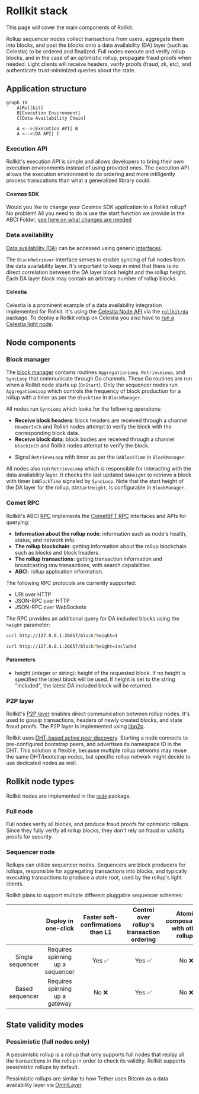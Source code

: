 # Rollkit stack

This page will cover the main components of Rollkit.

Rollup sequencer nodes collect transactions from users, aggregate them into blocks, and post the blocks onto a data availability (DA) layer (such as Celestia) to be ordered and finalized. Full nodes execute and verify rollup blocks, and in the case of an optimistic rollup, propagate fraud proofs when needed. Light clients will receive headers, verify proofs (fraud, zk, etc), and authenticate trust-minimized queries about the state.

## Application structure

```mermaid
graph TD
    A[Rollkit]
    B[Execution Environment]
    C[Data Availability Chain]
    
    A <-->|Execution API| B
    A <-->|DA API| C
```

### Execution API

Rollkit's execution API is simple and allows developers to bring their own execution environments instead of using provided ones. The execution API allows the execution environment to do ordering and more intillgently process transcations than what a generalized library could.

#### Cosmos SDK

Would you like to change your Cosmos SDK application to a Rollkit rollup?
No problem! All you need to do is use the start function we provide in the ABCI Folder, [see here on what changes are needed](TODO)

### Data availability

[Data availability (DA)](https://github.com/rollkit/rollkit/tree/main/da) can be accessed using generic [interfaces](https://github.com/rollkit/rollkit/blob/main/core/da/da.go).

The `BlockRetriever` interface serves to enable syncing of full nodes from the data availability layer.
It's important to keep in mind that there is no direct correlation between the DA layer block height and the rollup height. Each DA layer block may contain an arbitrary number of rollup blocks.

#### Celestia

Celestia is a prominent example of a data availability integration implemented for Rollkit.
It's using the [Celestia Node API](https://node-rpc-docs.celestia.org)
via the [`rollkit/da`](https://github.com/rollkit/rollkit/tree/main/da) package.
To deploy a Rollkit rollup on Celestia you also have to [run a Celestia light node](https://docs.celestia.org/how-to-guides/celestia-node).

## Node components

### Block manager

The [block manager](https://github.com/rollkit/rollkit/tree/main/block) contains routines `AggregationLoop`, `RetrieveLoop`, and `SyncLoop` that communicate through Go channels. These Go routines are run when a Rollkit node starts up (`OnStart`). Only the sequencer nodes run `AggregationLoop` which controls the frequency of block production for a rollup with a timer as per the `BlockTime` in `BlockManager`.

All nodes run `SyncLoop` which looks for the following operations:

- **Receive block headers**: block headers are received through a channel `HeaderInCh` and Rollkit nodes attempt to verify the block with the corresponding block data.
- **Receive block data**: block bodies are received through a channel `blockInCh` and Rollkit nodes attempt to verify the block.
<!-- - **Receive state fraud proofs**: state fraud proofs are received through a channel `FraudProofInCh` and Rollkit nodes attempt to verify them. Note that we plan to make this configurable for full nodes since full nodes also produce state fraud proofs on their own. -->
- Signal `RetrieveLoop` with timer as per the `DABlockTime` in `BlockManager`.

All nodes also run `RetrieveLoop` which is responsible for interacting with the data availability layer. It checks the last updated `DAHeight` to retrieve a block with timer `DABlockTime` signaled by `SyncLoop`. Note that the start height of the DA layer for the rollup, `DAStartHeight`, is configurable in `BlockManager`.

### Comet  RPC

Rollkit's ABCI [RPC](https://github.com/rollkit/go-execution-abci/tree/main/pkg/rpc) implements the [CometBFT RPC](https://docs.cometbft.com/v0.37/spec/rpc/) interfaces and APIs for querying:

- **Information about the rollup node**: information such as node's health, status, and network info.
- **The rollup blockchain**: getting information about the rollup blockchain such as blocks and block headers.
- **The rollup transactions**: getting transaction information and broadcasting raw transactions, with search capabilities.
- **ABCI**: rollup application information.

The following RPC protocols are currently supported:

- URI over HTTP
- JSON-RPC over HTTP
- JSON-RPC over WebSockets

The RPC provides an additional query for DA included blocks using the `height` parameter:

```sh
curl http://127.0.0.1:26657/block?height=1

curl http://127.0.0.1:26657/block?height=included
```

#### Parameters

- height (integer or string): height of the requested block. If no height is specified the latest block will be used. If height is set to the string "included", the latest DA included block will be returned.

### P2P layer

Rollkit's [P2P layer](https://github.com/rollkit/rollkit/tree/main/p2p) enables
direct communication between rollup nodes.
It's used to gossip transactions, headers of newly created blocks, and state fraud proofs.
The P2P layer is implemented using [libp2p](https://github.com/libp2p).

Rollkit uses [DHT-based active peer discovery](https://curriculum.pl-launchpad.io/curriculum/libp2p/dht/).
Starting a node connects to pre-configured bootstrap peers, and advertises its namespace ID in the DHT.
This solution is flexible, because multiple rollup networks may reuse the same DHT/bootstrap nodes,
but specific rollup network might decide to use dedicated nodes as well.

## Rollkit node types

Rollkit nodes are implemented in the [`node`](https://github.com/rollkit/rollkit/tree/main/node) package.

### Full node

Full nodes verify all blocks, and produce fraud proofs for optimistic rollups. Since they fully verify all rollup blocks, they don't rely on fraud or validity proofs for security.

### Sequencer node

Rollups can utilize sequencer nodes. Sequencers are block producers for rollups, responsible for aggregating transactions into blocks, and typically executing transactions to produce a state root, used by the rollup's light clients.

Rollkit plans to support multiple different pluggable sequencer schemes:

|                       |       Deploy in one-click        | Faster soft-confirmations than L1 | Control over rollup's transaction ordering | Atomic composability with other rollups | Censorship resistance | Implementation Status |
|:---------------------:|:--------------------------------:|:---------------------------------:|:------------------------------------------:|:---------------------------------------:|:---------------------:|:---------------------:|
|   Single sequencer    | Requires spinning up a sequencer |               Yes ✅               |                   Yes ✅                    |                  No ❌                   |      Eventual ⏳*      |    ✅ Implemented!     |
|    Based sequencer    |  Requires spinning up a gateway  |               No ❌                |                   Yes ✅                    |                  No ❌                   |        Yes  ✅         |        Planned        |

## State validity modes

### Pessimistic (full nodes only)

A pessimistic rollup is a rollup that only supports full nodes that replay all the transactions in the rollup in order to check its validity. Rollkit supports pessimistic rollups by default.

Pessimistic rollups are similar to how Tether uses Bitcoin as a data availability layer via [OmniLayer](https://github.com/OmniLayer/spec/blob/master/OmniSpecification-v0.6.adoc#summary).

